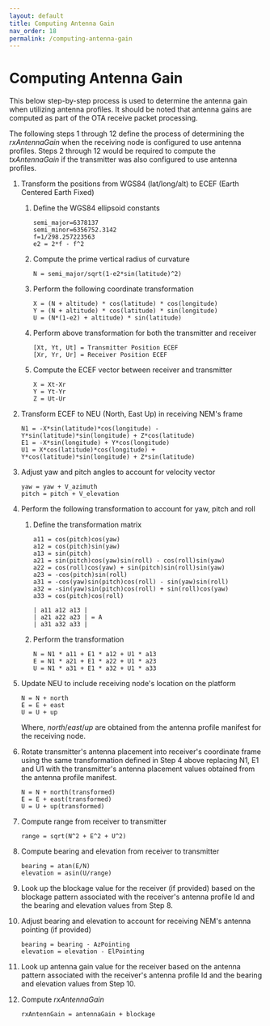 ```yaml
---
layout: default
title: Computing Antenna Gain
nav_order: 18
permalink: /computing-antenna-gain
---
```




# Computing Antenna Gain

This below step-by-step process is used to determine the antenna gain
when utilizing antenna profiles. It should be noted that antenna gains
are computed as part of the OTA receive packet processing.

The following steps 1 through 12 define the process of determining the
$rxAntennaGain$ when the receiving node is configured to use antenna
profiles. Steps 2 through 12 would be required to compute the
$txAntennaGain$ if the transmitter was also configured to use antenna
profiles.

1. Transform the positions from WGS84 (lat/long/alt) to ECEF (Earth Centered Earth Fixed)

    1. Define the WGS84 ellipsoid constants

        ```
        semi_major=6378137
        semi_minor=6356752.3142
        f=1/298.257223563
        e2 = 2*f - f^2
        ```

    2. Compute the prime vertical radius of curvature

        ```
        N = semi_major/sqrt(1-e2*sin(latitude)^2)
        ```

    3. Perform the following coordinate transformation

        ```
        X = (N + altitude) * cos(latitude) * cos(longitude)
        Y = (N + altitude) * cos(latitude) * sin(longitude)
        U = (N*(1-e2) + altitude) * sin(latitude)
       ```

    4. Perform above transformation for both the transmitter and receiver
  
        ```
        [Xt, Yt, Ut] = Transmitter Position ECEF
        [Xr, Yr, Ur] = Receiver Position ECEF
        ```

   5. Compute the ECEF vector between receiver and transmitter

        ``` 
        X = Xt-Xr
        Y = Yt-Yr
        Z = Ut-Ur
        ```

2. Transform ECEF to NEU (North, East Up) in receiving NEM's frame
 
    ```
    N1 = -X*sin(latitude)*cos(longitude) - Y*sin(latitude)*sin(longitude) + Z*cos(latitude)
    E1 = -X*sin(longitude) + Y*cos(longitude)
    U1 = X*cos(latitude)*cos(longitude) + Y*cos(latitude)*sin(longitude) + Z*sin(latitude)
    ```

3. Adjust yaw and pitch angles to account for velocity vector

    ```
    yaw = yaw + V_azimuth
    pitch = pitch + V_elevation
    ```
   
4. Perform the following transformation to account for yaw, pitch and roll
 
    1. Define the transformation matrix

        ```
        a11 = cos(pitch)cos(yaw)  
        a12 = cos(pitch)sin(yaw)  
        a13 = sin(pitch)  
        a21 = sin(pitch)cos(yaw)sin(roll) - cos(roll)sin(yaw)  
        a22 = cos(roll)cos(yaw) + sin(pitch)sin(roll)sin(yaw)  
        a23 = -cos(pitch)sin(roll)  
        a31 = -cos(yaw)sin(pitch)cos(roll) - sin(yaw)sin(roll)  
        a32 = -sin(yaw)sin(pitch)cos(roll) + sin(roll)cos(yaw)  
        a33 = cos(pitch)cos(roll)  
        ```
      
        ```
        | a11 a12 a13 |
        | a21 a22 a23 | = A
        | a31 a32 a33 |
        ```

    2. Perform the transformation

        ```
        N = N1 * a11 + E1 * a12 + U1 * a13
        E = N1 * a21 + E1 * a22 + U1 * a23
        U = N1 * a31 + E1 * a32 + U1 * a33
        ```

5. Update NEU to include receiving node's location on the platform

    ```
    N = N + north
    E = E + east
    U = U + up
    ```

    Where, *north*/*east*/*up* are obtained from the antenna profile manifest for the receiving node.

6. Rotate transmitter's antenna placement into receiver's coordinate frame using the same transformation defined in Step 4 above replacing N1, E1 and U1 with the transmitter's antenna placement values obtained from the antenna profile manifest.

    ```
    N = N + north(transformed)
    E = E + east(transformed)
    U = U + up(transformed)
    ```

7. Compute range from receiver to transmitter

    ```
    range = sqrt(N^2 + E^2 + U^2)
    ```

8. Compute bearing and elevation from receiver to transmitter

    ```
    bearing = atan(E/N)
    elevation = asin(U/range)
    ```

9. Look up the blockage value for the receiver (if provided) based on the blockage pattern associated with the receiver's antenna profile Id and the bearing and elevation values from Step 8.

10. Adjust bearing and elevation to account for receiving NEM's antenna pointing (if provided)

    ```
    bearing = bearing - AzPointing
    elevation = elevation - ElPointing
    ```

11. Look up antenna gain value for the receiver based on the antenna pattern associated with the receiver's antenna profile Id and the bearing and elevation values from Step 10.

12. Compute *rxAntennaGain*

    ```
    rxAntennGain = antennaGain + blockage
    ```
